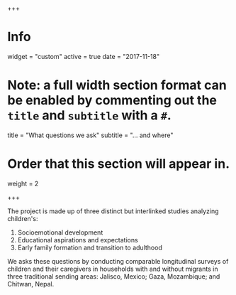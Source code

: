 +++
# Info
widget = "custom"
active = true
date = "2017-11-18"

# Note: a full width section format can be enabled by commenting out the `title` and `subtitle` with a `#`.
title = "What questions we ask"
subtitle = "... and where"

# Order that this section will appear in.
weight = 2

+++

The project is made up of three distinct but interlinked studies analyzing children's:

1. Socioemotional development
2. Educational aspirations and expectations
3. Early family formation and transition to adulthood

We asks these questions by conducting comparable longitudinal surveys of children and their caregivers in households with and without migrants in three traditional sending areas: Jalisco, Mexico; Gaza, Mozambique; and Chitwan, Nepal.


